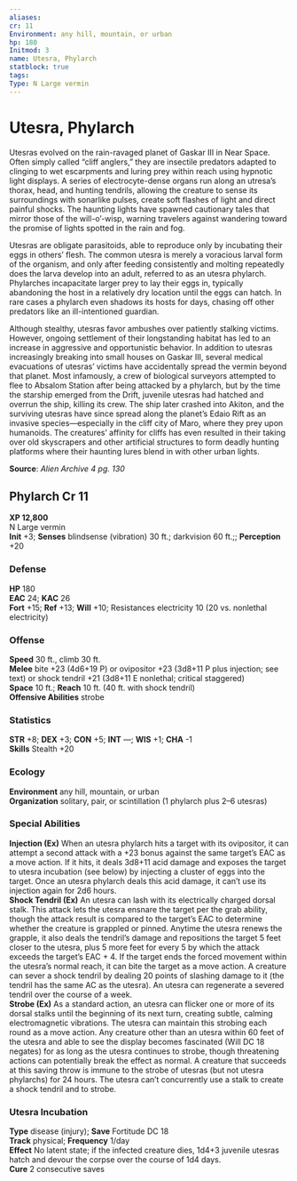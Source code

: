 ```yaml
---
aliases: 
cr: 11
Environment: any hill, mountain, or urban
hp: 180
Initmod: 3
name: Utesra, Phylarch
statblock: true
tags: 
Type: N Large vermin
---
```


# Utesra, Phylarch

Utesras evolved on the rain-ravaged planet of Gaskar III in Near Space. Often simply called “cliff anglers,” they are insectile predators adapted to clinging to wet escarpments and luring prey within reach using hypnotic light displays. A series of electrocyte-dense organs run along an utresa’s thorax, head, and hunting tendrils, allowing the creature to sense its surroundings with sonarlike pulses, create soft flashes of light and direct painful shocks. The haunting lights have spawned cautionary tales that mirror those of the will-o’-wisp, warning travelers against wandering toward the promise of lights spotted in the rain and fog.

Utesras are obligate parasitoids, able to reproduce only by incubating their eggs in others’ flesh. The common utesra is merely a voracious larval form of the organism, and only after feeding consistently and molting repeatedly does the larva develop into an adult, referred to as an utesra phylarch. Phylarches incapacitate larger prey to lay their eggs in, typically abandoning the host in a relatively dry location until the eggs can hatch. In rare cases a phylarch even shadows its hosts for days, chasing off other predators like an ill-intentioned guardian.

Although stealthy, utesras favor ambushes over patiently stalking victims. However, ongoing settlement of their longstanding habitat has led to an increase in aggressive and opportunistic behavior. In addition to utesras increasingly breaking into small houses on Gaskar III, several medical evacuations of utesras’ victims have accidentally spread the vermin beyond that planet. Most infamously, a crew of biological surveyors attempted to flee to Absalom Station after being attacked by a phylarch, but by the time the starship emerged from the Drift, juvenile utesras had hatched and overrun the ship, killing its crew. The ship later crashed into Akiton, and the surviving utesras have since spread along the planet’s Edaio Rift as an invasive species—especially in the cliff city of Maro, where they prey upon humanoids. The creatures’ affinity for cliffs has even resulted in their taking over old skyscrapers and other artificial structures to form deadly hunting platforms where their haunting lures blend in with other urban lights.

**Source**:  _Alien Archive 4 pg. 130_

## Phylarch Cr 11

**XP 12,800**  
N Large vermin  
**Init** +3; **Senses** blindsense (vibration) 30 ft.; darkvision 60 ft.;; **Perception** +20  

### Defense

**HP** 180  
**EAC** 24; **KAC** 26  
**Fort** +15; **Ref** +13; **Will** +10; Resistances electricity 10 (20 vs. nonlethal electricity)  

### Offense

**Speed** 30 ft., climb 30 ft.  
**Melee** bite +23 (4d6+19 P) or ovipositor +23 (3d8+11 P plus injection; see text) or shock tendril +21 (3d8+11 E nonlethal; critical staggered)  
**Space** 10 ft.; **Reach** 10 ft. (40 ft. with shock tendril)  
**Offensive Abilities** strobe

### Statistics

**STR** +8; **DEX** +3; **CON** +5; **INT** —; **WIS** +1; **CHA** -1  
**Skills** Stealth +20

### Ecology

**Environment** any hill, mountain, or urban  
**Organization** solitary, pair, or scintillation (1 phylarch plus 2–6 utesras)

### Special Abilities

**Injection (Ex)** When an utesra phylarch hits a target with its ovipositor, it can attempt a second attack with a +23 bonus against the same target’s EAC as a move action. If it hits, it deals 3d8+11 acid damage and exposes the target to utesra incubation (see below) by injecting a cluster of eggs into the target. Once an utesra phylarch deals this acid damage, it can’t use its injection again for 2d6 hours.  
**Shock Tendril (Ex)** An utesra can lash with its electrically charged dorsal stalk. This attack lets the utesra ensnare the target per the grab ability, though the attack result is compared to the target’s EAC to determine whether the creature is grappled or pinned. Anytime the utesra renews the grapple, it also deals the tendril’s damage and repositions the target 5 feet closer to the utesra, plus 5 more feet for every 5 by which the attack exceeds the target’s EAC + 4. If the target ends the forced movement within the utesra’s normal reach, it can bite the target as a move action. A creature can sever a shock tendril by dealing 20 points of slashing damage to it (the tendril has the same AC as the utesra). An utesra can regenerate a severed tendril over the course of a week.  
**Strobe (Ex)** As a standard action, an utesra can flicker one or more of its dorsal stalks until the beginning of its next turn, creating subtle, calming electromagnetic vibrations. The utesra can maintain this strobing each round as a move action. Any creature other than an utesra within 60 feet of the utesra and able to see the display becomes fascinated (Will DC 18 negates) for as long as the utesra continues to strobe, though threatening actions can potentially break the effect as normal. A creature that succeeds at this saving throw is immune to the strobe of utesras (but not utesra phylarchs) for 24 hours. The utesra can’t concurrently use a stalk to create a shock tendril and to strobe.

### Utesra Incubation

**Type** disease (injury); **Save** Fortitude DC 18  
**Track** physical; **Frequency** 1/day  
**Effect** No latent state; if the infected creature dies, 1d4+3 juvenile utesras hatch and devour the corpse over the course of 1d4 days.  
**Cure** 2 consecutive saves
